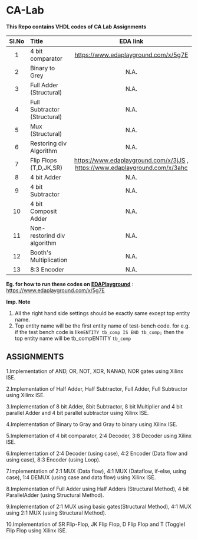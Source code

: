 # CA-Lab
__This Repo contains VHDL codes of CA Lab Assignments__

|Sl.No        | Title        |  EDA link| 
| :-------------: |:-------------|:-----:|
|1|4 bit comparator|https://www.edaplayground.com/x/5g7E|
|2|Binary to Grey|N.A.|
|3|Full Adder (Structural)|N.A.|
|4|Full Subtractor (Structural)|N.A.|
|5|Mux (Structural)|N.A.|
|6|Restoring div Algorithm|N.A.|
|7|Flip Flops (T,D,JK,SR)|https://www.edaplayground.com/x/3jJS                                    , https://www.edaplayground.com/x/3ahc|
|8|4 bit Adder|N.A.|
|9|4 bit Subtractor|N.A.|
|10|4 bit Composit Adder|N.A.|
|11|Non-restorind div algorithm|N.A.|
|12|Booth's Multiplication|N.A.|
|13|8:3 Encoder|N.A.|





**Eg. for how to run these codes on [EDAPlayground](https://www.edaplayground.com)** : https://www.edaplayground.com/x/5g7E


**Imp. Note**
1. All the right hand side settings should be exactly same except top entity name.
2. Top entity name will be the first entity name of test-bench code. for e.g. if the test bench code is like`ENTITY tb_comp IS
END tb_comp;`
then the top entity name will be tb_compENTITY `tb_comp`

**ASSIGNMENTS**
---


1.Implementation of AND, OR, NOT, XOR, NANAD, NOR gates using Xilinx ISE.

2.Implementation of Half Adder, Half Subtractor, Full Adder, Full Subtractor using Xilinx ISE.

3.Implementation of 8 bit Adder, 8bit Subtractor, 8 bit Multiplier and 4 bit parallel Adder and 4 bit parallel subtractor using Xilinx ISE.

4.Implementation of Binary to Gray and Gray to binary using Xilinx ISE.

5.Implementation of 4 bit comparator, 2:4 Decoder, 3:8 Decoder using Xilinx ISE.

6.Implementation of 2:4 Decoder (using case), 4:2 Encoder (Data flow and using case), 8:3 Encoder (using Loop).

7.Implementation of 2:1 MUX (Data flow), 4:1 MUX (Dataflow, if-else, using case), 1:4 DEMUX (using case and data flow) using Xilinx ISE.

8.Implementation of Full Adder using Half Adders (Structural Method), 4 bit ParallelAdder (using Structural Method).

9.Implementation of 2:1 MUX using basic gates(Structural Method), 4:1 MUX using 2:1 MUX (using Structural Method).

10.Implementation of SR Flip-Flop, JK Flip Flop, D Flip Flop and T (Toggle) Flip Flop using Xilinx ISE.
